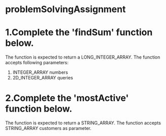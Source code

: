 # problemSolvingAssignment
# 1.Complete the 'findSum' function below.
   The function is expected to return a LONG_INTEGER_ARRAY.
   The function accepts following parameters:
  1. INTEGER_ARRAY numbers
  2. 2D_INTEGER_ARRAY queries

# 2.Complete the 'mostActive' function below.
  The function is expected to return a STRING_ARRAY.
  The function accepts STRING_ARRAY customers as parameter.


